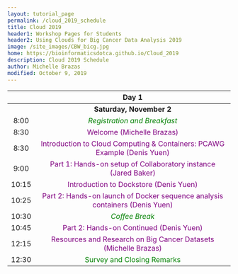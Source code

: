 ```yaml
---
layout: tutorial_page
permalink: /cloud_2019_schedule
title: Cloud 2019
header1: Workshop Pages for Students
header2: Using Clouds for Big Cancer Data Analysis 2019 
image: /site_images/CBW_bicg.jpg
home: https://bioinformaticsdotca.github.io/Cloud_2019
description: Cloud 2019 Schedule
author: Michelle Brazas
modified: October 9, 2019
---
```


| | **Day 1** |     
| :---: | :---: | 
| | **Saturday, November 2** | 
| 8:00 | <font color="green">*Registration and Breakfast*</font> |  
| 8:30 | <font color="purple">Welcome (Michelle Brazas)</font> |     
| 8:30 | <font color="purple">Introduction to Cloud Computing & Containers: PCAWG Example (Denis Yuen)</font> | 
| 9:00 | <font color="purple">Part 1: Hands-on setup of Collaboratory instance (Jared Baker)</font> | 
| 10:15 | <font color="purple">Introduction to Dockstore (Denis Yuen)</font> | 
| 10:25 | <font color="purple">Part 2: Hands-on launch of Docker sequence analysis containers (Denis Yuen)</font> |  
| 10:30 | <font color="green">*Coffee Break*</font> | 
| 10:45 | <font color="purple">Part 2: Hands-on Continued (Denis Yuen)</font> | 
| 12:15 | <font color="purple">Resources and Research on Big Cancer Datasets (Michelle Brazas)</font> |    
| 12:30 | <font color="green">Survey and Closing Remarks</font> |   
